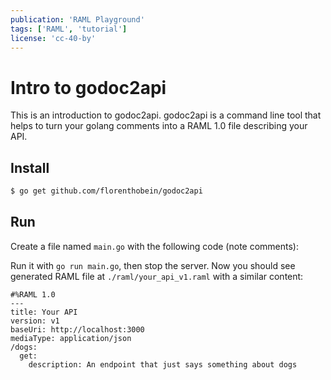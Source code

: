 ```yaml
---
publication: 'RAML Playground'
tags: ['RAML', 'tutorial']
license: 'cc-40-by'
---
```


# Intro to godoc2api

This is an introduction to godoc2api. godoc2api is a command line tool that helps to turn your golang comments into a RAML 1.0 file describing your API.

## Install

```sh
$ go get github.com/florenthobein/godoc2api
```

## Run

Create a file named `main.go` with the following code (note comments):

<script src="https://gist.github.com/postatum/36e66baa6482986d2ad2bf5e4cf4e446"></script>

Run it with `go run main.go`, then stop the server. Now you should see generated RAML file at `./raml/your_api_v1.raml` with a similar content:

```raml
#%RAML 1.0
---
title: Your API
version: v1
baseUri: http://localhost:3000
mediaType: application/json
/dogs:
  get:
    description: An endpoint that just says something about dogs
```
